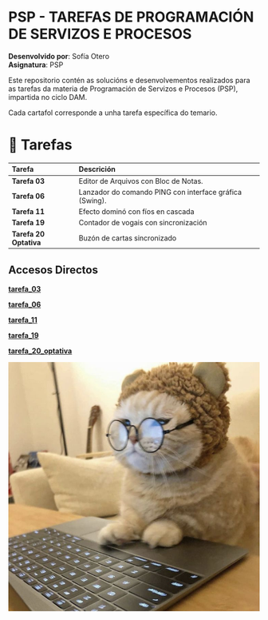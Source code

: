 

# PSP - TAREFAS DE PROGRAMACIÓN DE SERVIZOS E PROCESOS
**Desenvolvido por**: Sofía Otero  
**Asignatura**: PSP

Este repositorio contén as solucións e desenvolvementos realizados para as tarefas da materia de Programación de Servizos e Procesos (PSP), impartida no ciclo DAM.

Cada cartafol corresponde a unha tarefa específica do temario.
# 📂 Tarefas

| Tarefa | Descrición |
| :--- | :--- |
| **Tarefa 03** | Editor de Arquivos con Bloc de Notas. |
| **Tarefa 06** | Lanzador do comando PING con interface gráfica (Swing). |
| **Tarefa 11** | Efecto dominó con fíos en cascada |
| **Tarefa 19** | Contador de vogais con sincronización |
| **Tarefa 20 Optativa** | Buzón de cartas sincronizado |

## Accesos Directos

**[tarefa_03](tarefa_03)**

**[tarefa_06](tarefa_06)**

**[tarefa_11](tarefa_11)**

**[tarefa_19](tarefa_19)**

**[tarefa_20_optativa](tarefa_20_optativa)**

![gato.jpg](gato.jpg)


